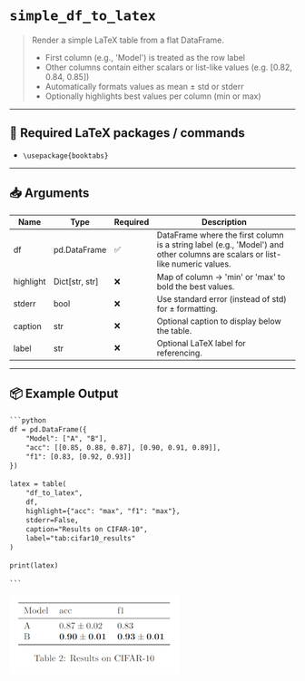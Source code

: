 # `simple_df_to_latex`

> Render a simple LaTeX table from a flat DataFrame.
> - First column (e.g., 'Model') is treated as the row label
> - Other columns contain either scalars or list-like values (e.g. [0.82, 0.84, 0.85])
> - Automatically formats values as mean ± std or stderr
> - Optionally highlights best values per column (min or max)

---

## 🧾 Required LaTeX packages / commands

- `\usepackage{booktabs}`


---

## 📥 Arguments

| Name | Type | Required | Description |
|------|------|----------|-------------|
| df | pd.DataFrame | ✅ | DataFrame where the first column is a string label (e.g., 'Model') and other columns are scalars or list-like numeric values. |
| highlight | Dict[str, str] | ❌ | Map of column → 'min' or 'max' to bold the best values. |
| stderr | bool | ❌ | Use standard error (instead of std) for ± formatting. |
| caption | str | ❌ | Optional caption to display below the table. |
| label | str | ❌ | Optional LaTeX label for referencing. |

---

## 📦 Example Output

````{dropdown} Click to show example code
```python
df = pd.DataFrame({
    "Model": ["A", "B"],
    "acc": [[0.85, 0.88, 0.87], [0.90, 0.91, 0.89]],
    "f1": [0.83, [0.92, 0.93]]
})

latex = table(
    "df_to_latex",
    df,
    highlight={"acc": "max", "f1": "max"},
    stderr=False,
    caption="Results on CIFAR-10",
    label="tab:cifar10_results"
)

print(latex)

```
````

<img src="../../_static/images/tables/simple_df_to_latex.png" alt="simple_df_to_latex" style="max-width: 100%; width: auto; height: auto; max-height: 450px;">
